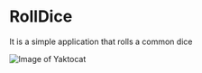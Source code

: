 # RollDice

It is a simple application that rolls a common dice

![Image of Yaktocat](https://drive.google.com/file/d/1_-jfuxvDJS8nWGsDLzNnQEdFZiQMLDJg/view?usp=sharing)
